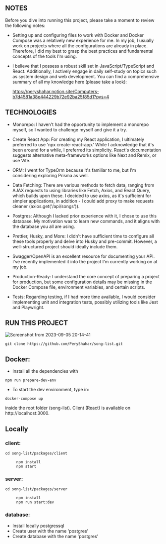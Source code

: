 ## NOTES

Before you dive into running this project, please take a moment to review the following notes:

- Setting up and configuring files to work with Docker and Docker Compose was a relatively new experience for me. In my job, I usually work on projects where all the configurations are already in place. Therefore, I did my best to grasp the best practices and fundamental concepts of the tools I'm using.

- I believe that I possess a robust skill set in JavaScript/TypeScript and React. Additionally, I actively engage in daily self-study on topics such as system design and web development. You can find a comprehensive summary of all my knowledge here (please take a look):

  https://peryshahar.notion.site/Computers-b7d4581a38e444229b72e92ba25f85d1?pvs=4

## TECHNOLOGIES

- Monorepo: I haven't had the opportunity to implement a monorepo myself, so I wanted to challenge myself and give it a try.

- Create React App: For creating my React application, I ultimately preferred to use 'npx create-react-app.' While I acknowledge that it's been around for a while, I preferred its simplicity. React's documentation suggests alternative meta-frameworks options like Next and Remix, or use Vite.

- ORM: I went for TypeOrm because it's familiar to me, but I'm considering exploring Prisma as well.

- Data Fetching: There are various methods to fetch data, ranging from AJAX requests to using libraries like Fetch, Axios, and React Query, which builds upon these. I decided to use axios, as it's sufficient for simpler applications, in addition - I could add proxy to make requests cleaner (axios.get('/api/songs')).

- Postgres: Although I lacked prior experience with it, I chose to use this database. My motivation was to learn new commands, and it aligns with the database you all are using.

- Prettier, Husky, and More: I didn't have sufficient time to configure all these tools properly and delve into Husky and pre-commit. However, a well-structured project should ideally include them.

- Swagger/OpenAPI is an excellent resource for documenting your API. I've recently implemented it into the project I'm currently working on at my job.

- Production-Ready: I understand the core concept of preparing a project for production, but some configuration details may be missing in the Docker Compose file, environment variables, and certain scripts.

- Tests: Regarding testing, if I had more time available, I would consider implementing unit and integration tests, possibly utilizing tools like Jest and Playwright.

## RUN THIS PROJECT

![Screenshot from 2023-09-05 20-14-41](https://github.com/PeryShahar/song-list/assets/89962400/d01604b1-35e2-470d-b0c8-b66114942c63)

```
git clone https://github.com/PeryShahar/song-list.git
```

## **Docker:**

- Install all the dependencies with

```
npm run prepare-dev-env
```

- To start the dev environment, type in:

```
docker-compose up
```

inside the root folder (song-list).
Client (React) is available on http://localhost:3000.

## **Locally**

### client:

```
cd song-list/packages/client

     npm install
     npm start
```

### server:

```
cd song-list/packages/server

     npm install
     npm run start:dev

```

### database:

- Install locally postgressql
- Create user with the name 'postgres'
- Create database with the name 'postgres'
